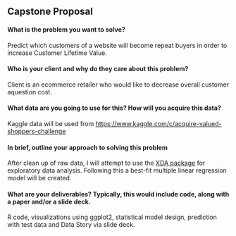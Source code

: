 ## Capstone Proposal

#### What is the problem you want to solve?
Predict which customers of a website will become repeat buyers in order to increase Customer Lifetime Value.

#### Who is your client and why do they care about this problem?
Client is an ecommerce retailer who would like to decrease overall customer aquestion cost.

#### What data are you going to use for this? How will you acquire this data?
Kaggle data will be used from https://www.kaggle.com/c/acquire-valued-shoppers-challenge

#### In brief, outline your approach to solving this problem
After clean up of raw data, I will attempt to use the [XDA package](https://github.com/ujjwalkarn/xda/blob/master/README.md) for exploratory data analysis. Following this a best-fit multiple linear regression model will be created.

#### What are your deliverables? Typically, this would include code, along with a paper and/or a slide deck.
R code, visualizations using ggplot2, statistical model design, prediction with test data and Data Story via slide deck.
